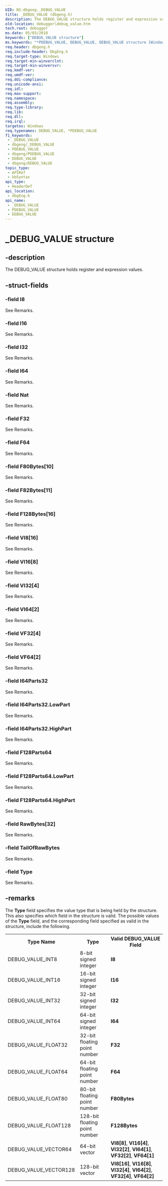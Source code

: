 ```yaml
---
UID: NS:dbgeng._DEBUG_VALUE
title: _DEBUG_VALUE (dbgeng.h)
description: The DEBUG_VALUE structure holds register and expression values.
old-location: debugger\debug_value.htm
tech.root: debugger
ms.date: 05/03/2018
keywords: ["DEBUG_VALUE structure"]
ms.keywords: "*PDEBUG_VALUE, DEBUG_VALUE, DEBUG_VALUE structure [Windows Debugging], PDEBUG_VALUE, PDEBUG_VALUE structure pointer [Windows Debugging], Structures_2486f31c-2a25-41eb-ac3f-9cc1d62dd2e0.xml, _DEBUG_VALUE, dbgeng/DEBUG_VALUE, dbgeng/PDEBUG_VALUE, debugger.debug_value"
req.header: dbgeng.h
req.include-header: DbgEng.h
req.target-type: Windows
req.target-min-winverclnt: 
req.target-min-winversvr: 
req.kmdf-ver: 
req.umdf-ver: 
req.ddi-compliance: 
req.unicode-ansi: 
req.idl: 
req.max-support: 
req.namespace: 
req.assembly: 
req.type-library: 
req.lib: 
req.dll: 
req.irql: 
targetos: Windows
req.typenames: DEBUG_VALUE, *PDEBUG_VALUE
f1_keywords:
 - _DEBUG_VALUE
 - dbgeng/_DEBUG_VALUE
 - PDEBUG_VALUE
 - dbgeng/PDEBUG_VALUE
 - DEBUG_VALUE
 - dbgeng/DEBUG_VALUE
topic_type:
 - APIRef
 - kbSyntax
api_type:
 - HeaderDef
api_location:
 - dbgEng.h
api_name:
 - _DEBUG_VALUE
 - PDEBUG_VALUE
 - DEBUG_VALUE
---
```


# _DEBUG_VALUE structure

## -description

The DEBUG_VALUE structure holds register and expression values.

## -struct-fields

### -field I8

See Remarks.

### -field I16

See Remarks.

### -field I32

See Remarks.

### -field I64

See Remarks.

### -field Nat

See Remarks.

### -field F32

See Remarks.

### -field F64

See Remarks.

### -field F80Bytes[10]

See Remarks.

### -field F82Bytes[11]

See Remarks.

### -field F128Bytes[16]

See Remarks.

### -field VI8[16]

See Remarks.

### -field VI16[8]

See Remarks.

### -field VI32[4]

See Remarks.

### -field VI64[2]

See Remarks.

### -field VF32[4]

See Remarks.

### -field VF64[2]

See Remarks.

### -field I64Parts32

See Remarks.

### -field I64Parts32.LowPart

See Remarks.

### -field I64Parts32.HighPart

See Remarks.

### -field F128Parts64

See Remarks.

### -field F128Parts64.LowPart

See Remarks.

### -field F128Parts64.HighPart

See Remarks.

### -field RawBytes[32]

See Remarks.

### -field TailOfRawBytes

See Remarks.

### -field Type

See Remarks.

## -remarks

The <b>Type</b> field specifies the value type that is being held by the structure. This also specifies which field in the structure is valid. The possible values of the <b>Type</b> field, and the corresponding field specified as valid in the structure, include the following.

<table>
<tr>
<th>Type Name</th>
<th>Type</th>
<th>Valid DEBUG_VALUE Field</th>
</tr>
<tr>
<td>DEBUG_VALUE_INT8</td>
<td>8-bit signed integer</td>
<td><b>I8</b></td>
</tr>
<tr>
<td>DEBUG_VALUE_INT16</td>
<td>16-bit signed integer</td>
<td><b>I16</b></td>
</tr>
<tr>
<td>DEBUG_VALUE_INT32</td>
<td>32-bit signed integer</td>
<td><b>I32</b></td>
</tr>
<tr>
<td>DEBUG_VALUE_INT64</td>
<td>64-bit signed integer</td>
<td><b>I64</b></td>
</tr>
<tr>
<td>DEBUG_VALUE_FLOAT32</td>
<td>32-bit floating point number</td>
<td><b>F32</b></td>
</tr>
<tr>
<td>DEBUG_VALUE_FLOAT64</td>
<td>64-bit floating point number</td>
<td><b>F64</b></td>
</tr>
<tr>
<td>DEBUG_VALUE_FLOAT80</td>
<td>80-bit floating point number</td>
<td><b>F80Bytes</b></td>
</tr>
<tr>
<td>DEBUG_VALUE_FLOAT128</td>
<td>128-bit floating point number</td>
<td><b>F128Bytes</b></td>
</tr>
<tr>
<td>DEBUG_VALUE_VECTOR64</td>
<td>64-bit vector</td>
<td><b>VI8[8]</b>, <b>VI16[4]</b>, <b>VI32[2]</b>, <b>VI64[1]</b>, <b>VF32[2]</b>, <b>VF64[1]</b></td>
</tr>
<tr>
<td>DEBUG_VALUE_VECTOR128</td>
<td>128-bit vector</td>
<td><b>VI8[16]</b>, <b>VI16[8]</b>, <b>VI32[4]</b>, <b>VI64[2]</b>, <b>VF32[4]</b>, <b>VF64[2]</b></td>
</tr>
</table>

